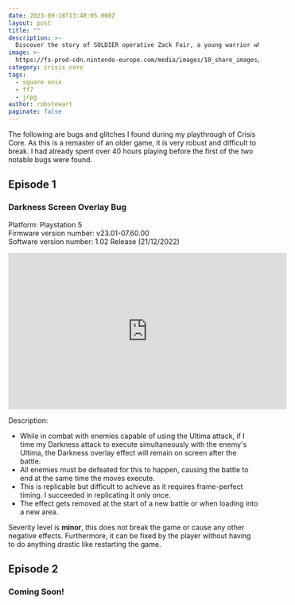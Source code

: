 ```yaml
---
date: 2023-09-18T13:48:05.000Z
layout: post
title: ""
description: >-
  Discover the story of SOLDIER operative Zack Fair, a young warrior who discovers the truth behind his employer's secret experiments.
image: >-
  https://fs-prod-cdn.nintendo-europe.com/media/images/10_share_images/games_15/nintendo_switch_4/2x1_NSwitch_CrisisCoreFinalFantasy7Reunion_image1600w.jpg
category: crisis core
tags:
  - square enix
  - ff7
  - jrpg
author: robstewart
paginate: false
---
```

The following are bugs and glitches I found during my playthrough of Crisis Core. As this is a remaster of an older game, it is very robust and difficult to break. I had already spent over 40 hours playing before the first of the two notable bugs were found.

## Episode 1
### Darkness Screen Overlay Bug
Platform: Playstation 5 <br>
Firmware version number: v23.01-07.60.00 <br>
Software version number: 1.02 Release (21/12/2022) <br>

<iframe width="560" height="315" src="https://www.youtube.com/embed/TW9o_cgOMrg?si=LGVol2bTWD_wINyN" title="YouTube video player" frameborder="0" allow="accelerometer; autoplay; clipboard-write; encrypted-media; gyroscope; picture-in-picture; web-share" allowfullscreen></iframe>

Description:
 * While in combat with enemies capable of using the Ultima attack, if I time my Darkness attack to execute simultaneously with the enemy's Ultima, the Darkness overlay effect will remain on screen after the battle.
 * All enemies must be defeated for this to happen, causing the battle to end at the same time the moves execute.
 * This is replicable but difficult to achieve as it requires frame-perfect timing. I succeeded in replicating it only once.
 * The effect gets removed at the start of a new battle or when loading into a new area.

 Severity level is **minor**, this does not break the game or cause any other negative effects. Furthermore, it can be fixed by the player without having to do anything drastic like restarting the game.



## Episode 2
### Coming Soon!